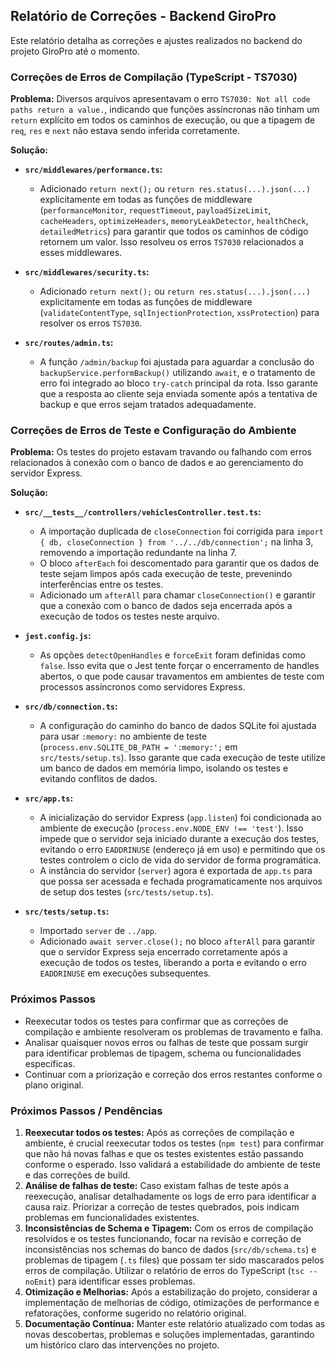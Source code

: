 ## Relatório de Correções - Backend GiroPro

Este relatório detalha as correções e ajustes realizados no backend do projeto GiroPro até o momento.

### Correções de Erros de Compilação (TypeScript - TS7030)

**Problema:** Diversos arquivos apresentavam o erro `TS7030: Not all code paths return a value.`, indicando que funções assíncronas não tinham um `return` explícito em todos os caminhos de execução, ou que a tipagem de `req`, `res` e `next` não estava sendo inferida corretamente.

**Solução:**

- **`src/middlewares/performance.ts`:**
  - Adicionado `return next();` ou `return res.status(...).json(...)` explicitamente em todas as funções de middleware (`performanceMonitor`, `requestTimeout`, `payloadSizeLimit`, `cacheHeaders`, `optimizeHeaders`, `memoryLeakDetector`, `healthCheck`, `detailedMetrics`) para garantir que todos os caminhos de código retornem um valor. Isso resolveu os erros `TS7030` relacionados a esses middlewares.

- **`src/middlewares/security.ts`:**
  - Adicionado `return next();` ou `return res.status(...).json(...)` explicitamente em todas as funções de middleware (`validateContentType`, `sqlInjectionProtection`, `xssProtection`) para resolver os erros `TS7030`.

- **`src/routes/admin.ts`:**
  - A função `/admin/backup` foi ajustada para aguardar a conclusão do `backupService.performBackup()` utilizando `await`, e o tratamento de erro foi integrado ao bloco `try-catch` principal da rota. Isso garante que a resposta ao cliente seja enviada somente após a tentativa de backup e que erros sejam tratados adequadamente.

### Correções de Erros de Teste e Configuração do Ambiente

**Problema:** Os testes do projeto estavam travando ou falhando com erros relacionados à conexão com o banco de dados e ao gerenciamento do servidor Express.

**Solução:**

- **`src/__tests__/controllers/vehiclesController.test.ts`:**
  - A importação duplicada de `closeConnection` foi corrigida para `import { db, closeConnection } from '../../db/connection';` na linha 3, removendo a importação redundante na linha 7.
  - O bloco `afterEach` foi descomentado para garantir que os dados de teste sejam limpos após cada execução de teste, prevenindo interferências entre os testes.
  - Adicionado um `afterAll` para chamar `closeConnection()` e garantir que a conexão com o banco de dados seja encerrada após a execução de todos os testes neste arquivo.

- **`jest.config.js`:**
  - As opções `detectOpenHandles` e `forceExit` foram definidas como `false`. Isso evita que o Jest tente forçar o encerramento de handles abertos, o que pode causar travamentos em ambientes de teste com processos assíncronos como servidores Express.

- **`src/db/connection.ts`:**
  - A configuração do caminho do banco de dados SQLite foi ajustada para usar `:memory:` no ambiente de teste (`process.env.SQLITE_DB_PATH = ':memory:';` em `src/tests/setup.ts`). Isso garante que cada execução de teste utilize um banco de dados em memória limpo, isolando os testes e evitando conflitos de dados.

- **`src/app.ts`:**
  - A inicialização do servidor Express (`app.listen`) foi condicionada ao ambiente de execução (`process.env.NODE_ENV !== 'test'`). Isso impede que o servidor seja iniciado durante a execução dos testes, evitando o erro `EADDRINUSE` (endereço já em uso) e permitindo que os testes controlem o ciclo de vida do servidor de forma programática.
  - A instância do servidor (`server`) agora é exportada de `app.ts` para que possa ser acessada e fechada programaticamente nos arquivos de setup dos testes (`src/tests/setup.ts`).

- **`src/tests/setup.ts`:**
  - Importado `server` de `../app`.
  - Adicionado `await server.close();` no bloco `afterAll` para garantir que o servidor Express seja encerrado corretamente após a execução de todos os testes, liberando a porta e evitando o erro `EADDRINUSE` em execuções subsequentes.

### Próximos Passos

- Reexecutar todos os testes para confirmar que as correções de compilação e ambiente resolveram os problemas de travamento e falha.
- Analisar quaisquer novos erros ou falhas de teste que possam surgir para identificar problemas de tipagem, schema ou funcionalidades específicas.
- Continuar com a priorização e correção dos erros restantes conforme o plano original.



### Próximos Passos / Pendências

1.  **Reexecutar todos os testes:** Após as correções de compilação e ambiente, é crucial reexecutar todos os testes (`npm test`) para confirmar que não há novas falhas e que os testes existentes estão passando conforme o esperado. Isso validará a estabilidade do ambiente de teste e das correções de build.
2.  **Análise de falhas de teste:** Caso existam falhas de teste após a reexecução, analisar detalhadamente os logs de erro para identificar a causa raiz. Priorizar a correção de testes quebrados, pois indicam problemas em funcionalidades existentes.
3.  **Inconsistências de Schema e Tipagem:** Com os erros de compilação resolvidos e os testes funcionando, focar na revisão e correção de inconsistências nos schemas do banco de dados (`src/db/schema.ts`) e problemas de tipagem (`.ts` files) que possam ter sido mascarados pelos erros de compilação. Utilizar o relatório de erros do TypeScript (`tsc --noEmit`) para identificar esses problemas.
4.  **Otimização e Melhorias:** Após a estabilização do projeto, considerar a implementação de melhorias de código, otimizações de performance e refatorações, conforme sugerido no relatório original.
5.  **Documentação Contínua:** Manter este relatório atualizado com todas as novas descobertas, problemas e soluções implementadas, garantindo um histórico claro das intervenções no projeto.

